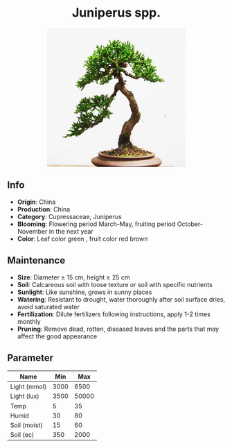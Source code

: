 <h1 align='center'>Juniperus spp.</h1>
<p align="center">
    <img 
        align='center'
        width='320'
        src="../images/juniperus spp.png" 
        alt='Juniperus spp.' />
</p>

## Info

 - **Origin**: China
 - **Production**: China
 - **Category**: Cupressaceae, Juniperus
 - **Blooming**: Flowering period March-May, fruiting period October-November in the next year
 - **Color**: Leaf color green , fruit color red brown

## Maintenance

 - **Size**: Diameter ≥ 15 cm, height ≥ 25 cm
 - **Soil**: Calcareous soil with loose texture or soil with specific nutrients
 - **Sunlight**: Like sunshine, grows in sunny places
 - **Watering**: Resistant to drought, water thoroughly after soil surface dries, avoid saturated water
 - **Fertilization**: Dilute fertilizers following instructions, apply 1-2 times monthly
 - **Pruning**: Remove dead, rotten, diseased leaves and the parts that may affect the good appearance

## Parameter

| Name         | Min  | Max   |
|--------------|------|-------|
| Light (mmol) | 3000 | 6500  |
| Light (lux)  | 3500 | 50000 |
| Temp         | 5    | 35    |
| Humid        | 30   | 80    |
| Soil (moist) | 15   | 60    |
| Soil (ec)    | 350  | 2000  |